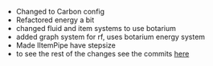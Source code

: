 - Changed to Carbon config
- Refactored energy a bit
- changed fluid and item systems to use botarium
- added graph system for rf, uses botarium energy system
- Made IItemPipe have stepsize
- to see the rest of the changes see the commits [here](https://github.com/GregTech-Intergalactical/TesseractAPI/compare/b3bf1c71d7069d7a186658d9104b34c3fa8812c8...dev-1.18)